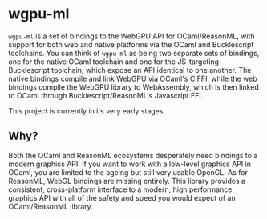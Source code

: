 # wgpu-ml

`wgpu-ml` is a set of bindings to the WebGPU API for OCaml/ReasonML, with support for both web and native platforms via the OCaml and Bucklescript toolchains. You can think of `wgpu-ml` as being two separate sets of bindings, one for the native OCaml toolchain and one for the JS-targeting Bucklescript toolchain, which expose an API identical to one another. The native bindings compile and link WebGPU via OCaml's C FFI, while the web bindings compile the WebGPU library to WebAssembly, which is then linked to OCaml through Bucklescript/ReasonML's Javascript FFI.

This project is currently in its very early stages.

## Why?

Both the OCaml and ReasonML ecosystems desperately need bindings to a modern graphics API. If you want to work with a low-level graphics API in OCaml, you are limited to the ageing but still very usable OpenGL. As for ReasonML, WebGL bindings are missing entirely. This library provides a consistent, cross-platform interface to a modern, high performance graphics API with all of the safety and speed you would expect of an OCaml/ReasonML library.
